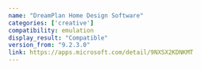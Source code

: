 ```yaml
---
name: "DreamPlan Home Design Software"
categories: ['creative']
compatibility: emulation
display_result: "Compatible"
version_from: "9.2.3.0"
link: https://apps.microsoft.com/detail/9NXSX2KDNKMT
---
```

